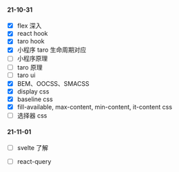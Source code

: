#### 21-10-31

- [x] flex 深入
- [x] react hook
- [x] taro hook
- [x] 小程序 taro 生命周期对应
- [ ] 小程序原理
- [ ] taro 原理
- [ ] taro ui
- [x] BEM、OOCSS、SMACSS
- [x] display css
- [x] baseline css
- [x] fill-available, max-content, min-content, it-content css
- [ ] 选择器 css

#### 21-11-01

- [ ] svelte  了解
- [ ] react-query


